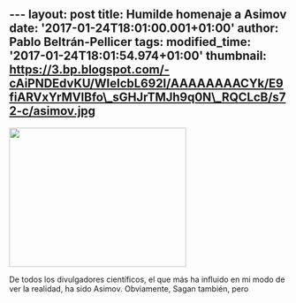 --- layout: post title: Humilde homenaje a Asimov date:
'2017-01-24T18:01:00.001+01:00' author: Pablo Beltrán-Pellicer tags:
modified\_time: '2017-01-24T18:01:54.974+01:00' thumbnail:
https://3.bp.blogspot.com/-cAiPNDEdvKU/WIeIcbL692I/AAAAAAAACYk/E9fiARVxYrMVlBfo\_sGHJrTMJh9q0N\_RQCLcB/s72-c/asimov.jpg
---

[<img src="https://3.bp.blogspot.com/-cAiPNDEdvKU/WIeIcbL692I/AAAAAAAACYk/E9fiARVxYrMVlBfo_sGHJrTMJh9q0N_RQCLcB/s320/asimov.jpg" width="320" height="252" />](https://3.bp.blogspot.com/-cAiPNDEdvKU/WIeIcbL692I/AAAAAAAACYk/E9fiARVxYrMVlBfo_sGHJrTMJh9q0N_RQCLcB/s1600/asimov.jpg)

De todos los divulgadores científicos, el que más ha influido en mi modo
de ver la realidad, ha sido Asimov. Obviamente, Sagan también, pero

